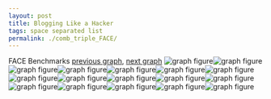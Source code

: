 ```yaml
---
layout: post
title: Blogging Like a Hacker
tags: space separated list
permalink: ./comb_triple_FACE/
---
```


FACE Benchmarks
[previous graph](./comb_triple_F/), [next graph](./comb_triple_FLOYD/)
<img src="./images/triple/FACE/FACE-AVL_box.png" alt="graph figure"><img src="./images/triple/FACE/FACE-A_box.png" alt="graph figure"><img src="./images/triple/FACE/FACE-CYPHERD_box.png" alt="graph figure"><img src="./images/triple/FACE/FACE-EGG_box.png" alt="graph figure"><img src="./images/triple/FACE/FACE-FACE_box.png" alt="graph figure"><img src="./images/triple/FACE/FACE-FLOYD_box.png" alt="graph figure"><img src="./images/triple/FACE/FACE-F_box.png" alt="graph figure"><img src="./images/triple/FACE/FACE-H_box.png" alt="graph figure"><img src="./images/triple/FACE/FACE-JSOND_box.png" alt="graph figure"><img src="./images/triple/FACE/FACE-K_box.png" alt="graph figure"><img src="./images/triple/FACE/FACE-O_box.png" alt="graph figure"><img src="./images/triple/FACE/FACE-PDFD_box.png" alt="graph figure"><img src="./images/triple/FACE/FACE-RB_box.png" alt="graph figure"><img src="./images/triple/FACE/FACE-ROD_box.png" alt="graph figure"><img src="./images/triple/FACE/FACE-SMATRIX_box.png" alt="graph figure"><img src="./images/triple/FACE/FACE-SORTD_box.png" alt="graph figure"><img src="./images/triple/FACE/FACE-ZB_box.png" alt="graph figure">